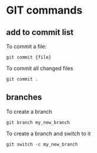 # GIT commands

## add to commit list
To commit a file:
```
git commit {file}
```
To commit all changed files
```
git commit .
```

## branches
To create a branch
```
git branch my_new_branch
```
To create a branch and switch to it
```
git switch -c my_new_branch
```